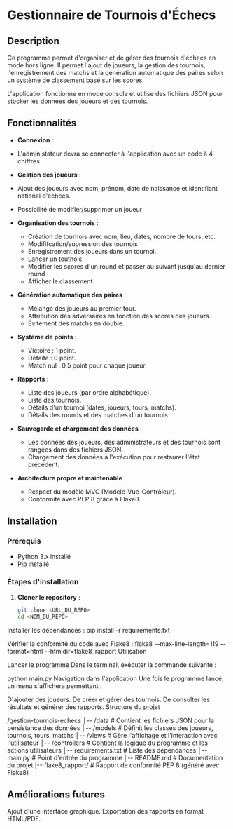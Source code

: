 # Gestionnaire de Tournois d'Échecs

## Description

Ce programme permet d'organiser et de gérer des tournois d'échecs en mode hors ligne. Il permet l'ajout de joueurs, la gestion des tournois, l'enregistrement des matchs et la génération automatique des paires selon un système de classement basé sur les scores.

L'application fonctionne en mode console et utilise des fichiers JSON pour stocker les données des joueurs et des tournois.

## Fonctionnalités

- **Connexion** :
- L'administateur devra se connecter à l'application avec un code à 4 chiffres

- **Gestion des joueurs** :
  
- Ajout des joueurs avec nom, prénom, date de naissance et identifiant national d'échecs.
- Possibilité de modifier/supprimer un joueur
  
- **Organisation des tournois** :
  - Création de tournois avec nom, lieu, dates, nombre de tours, etc.
  - Modififcation/supression des tournois
  - Enregistrement des joueurs dans un tournoi.
  - Lancer un toutnois
  - Modifier les scores d'un round et passer au suivant jusqu'au dernier round 
  - Afficher le classement
    
- **Génération automatique des paires** :
  - Mélange des joueurs au premier tour.
  - Attribution des adversaires en fonction des scores des joueurs.
  - Évitement des matchs en double.
    
- **Système de points** :
  - Victoire : 1 point.
  - Défaite : 0 point.
  - Match nul : 0,5 point pour chaque joueur.
    
- **Rapports** :
  - Liste des joueurs (par ordre alphabétique).
  - Liste des tournois.
  - Détails d'un tournoi (dates, joueurs, tours, matchs).
  - Détails des rounds et des matches d'un tournois
    
- **Sauvegarde et chargement des données** :
  - Les données des joueurs, des administrateurs et des tournois sont rangées dans des fichiers JSON.
  - Chargement des données à l'exécution pour restaurer l'état précédent.
    
- **Architecture propre et maintenable** :
  - Respect du modèle MVC (Modèle-Vue-Contrôleur).
  - Conformité avec PEP 8 grâce à Flake8.

## Installation

### Prérequis

- Python 3.x installé
- Pip installé

### Étapes d'installation

1. **Cloner le repository** :
   ```bash
   git clone <URL_DU_REPO>
   cd <NOM_DU_REPO>
Installer les dépendances :
pip install -r requirements.txt

Vérifier la conformité du code avec Flake8 :
flake8 --max-line-length=119 --format=html --htmldir=flake8_rapport
Utilisation

Lancer le programme
Dans le terminal, exécuter la commande suivante :

python main.py
Navigation dans l'application
Une fois le programme lancé, un menu s'affichera permettant :

D'ajouter des joueurs.
De créer et gérer des tournois.
De consulter les résultats et générer des rapports.
Structure du projet

/gestion-tournois-echecs
│-- /data                 # Contient les fichiers JSON pour la persistance des données
│-- /models               # Définit les classes des joueurs, tournois, tours, matchs
│-- /views                # Gère l'affichage et l'interaction avec l'utilisateur
│-- /controllers          # Contient la logique du programme et les actions utilisateurs
│-- requirements.txt      # Liste des dépendances
│-- main.py               # Point d'entrée du programme
│-- README.md             # Documentation du projet
|-- flake8_rapport/       # Rapport de conformité PEP 8 (généré avec Flake8)


## Améliorations futures

Ajout d'une interface graphique.
Exportation des rapports en format HTML/PDF.



